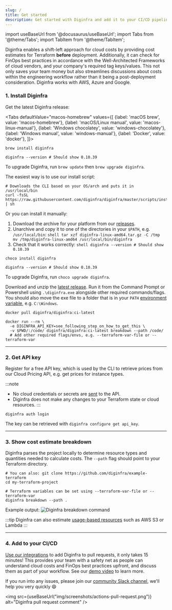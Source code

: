 ```yaml
---
slug: /
title: Get started
description: Get started with Diginfra and add it to your CI/CD pipeline to view AWS/Azure/Google cost estimates in pull requests.
---
```


import useBaseUrl from '@docusaurus/useBaseUrl';
import Tabs from '@theme/Tabs';
import TabItem from '@theme/TabItem';

Diginfra enables a shift-left approach for cloud costs by providing cost estimates for Terraform **before** deployment. Additionally, it can check for FinOps best practices in accordance with the Well-Architected Frameworks of cloud vendors, and your company's required tag keys/values. This not only saves your team money but also streamlines discussions about costs within the engineering workflow rather than it being a post-deployment consideration. Diginfra works with AWS, Azure and Google.

### 1. Install Diginfra
Get the latest Diginfra release:

<Tabs
  defaultValue="macos-homebrew"
  values={[
    {label: 'macOS brew', value: 'macos-homebrew'},
    {label: 'macOS/Linux manual', value: 'macos-linux-manual'},
    {label: 'Windows chocolatey', value: 'windows-chocolatey'},
    {label: 'Windows manual', value: 'windows-manual'},
    {label: 'Docker', value: 'docker'},
]}>
  <TabItem value="macos-homebrew">

  ```shell
  brew install diginfra

  diginfra --version # Should show 0.10.39
  ```

  To upgrade Diginfra, run `brew update` then `brew upgrade diginfra`.

  </TabItem>
  <TabItem value="macos-linux-manual">

  The easiest way is to use our install script:
  ```shell
  # Downloads the CLI based on your OS/arch and puts it in /usr/local/bin
  curl -fsSL https://raw.githubusercontent.com/diginfra/diginfra/master/scripts/install.sh | sh
  ```

  Or you can install it manually:
  1. Download the archive for your platform from our [releases](https://github.com/diginfra/diginfra/releases/latest).
  2. Unarchive and copy it to one of the directories in your `$PATH`, e.g. `/usr/local/bin`:
    ```shell
    tar xzf diginfra-linux-amd64.tar.gz -C /tmp
    mv /tmp/diginfra-linux-amd64 /usr/local/bin/diginfra
    ```
  3. Check that it works correctly:
    ```shell
    diginfra --version # Should show 0.10.39
    ```


  </TabItem>
  <TabItem value="windows-chocolatey">

  ```shell
  choco install diginfra

  diginfra --version # Should show 0.10.39
  ```

  To upgrade Diginfra, run `choco upgrade diginfra`.

  </TabItem>
  <TabItem value="windows-manual">

  Download and unzip the [latest release](https://github.com/diginfra/diginfra/releases/latest/download/diginfra-windows-amd64.zip). Run it from the Command Prompt or Powershell using `.\diginfra.exe` alongside other required commands/flags. You should also move the exe file to a folder that is in your `PATH` [environment variable](https://stackoverflow.com/questions/1618280/where-can-i-set-path-to-make-exe-on-windows), e.g. `C:\Windows`.

  </TabItem>
  <TabItem value="docker">

  ```shell
  docker pull diginfra/diginfra:ci-latest

  docker run --rm \
    -e DIGINFRA_API_KEY=see_following_step_on_how_to_get_this \
    -v $PWD/:/code/ diginfra/diginfra:ci-latest breakdown --path /code/
    # Add other required flags/envs, e.g. --terraform-var-file or --terraform-var
  ```

  </TabItem>
</Tabs>

---

### 2. Get API key
Register for a free API key, which is used by the CLI to retrieve prices from our Cloud Pricing API, e.g. get prices for instance types.

:::note
- No cloud credentials or secrets are [sent](/docs/faq/#what-data-is-sent-to-the-cloud-pricing-api) to the API.
- Diginfra does not make any changes to your Terraform state or cloud resources.
:::

```shell
diginfra auth login
```

The key can be retrieved with `diginfra configure get api_key`.

---

### 3. Show cost estimate breakdown

Diginfra parses the project locally to determine resource types and quantities needed to calculate costs. The `--path` flag should point to your Terraform directory.

```shell
# You can also: git clone https://github.com/diginfra/example-terraform
cd my-terraform-project
```

```shell
# Terraform variables can be set using --terraform-var-file or --terraform-var
diginfra breakdown --path .
```

<p>
Example output:
<img src={useBaseUrl("img/screenshots/get-started-breakdown.png")} alt="Diginfra breakdown command" />
</p>

:::tip
Diginfra can also estimate [usage-based resources](/docs/features/usage_based_resources/) such as AWS S3 or Lambda
:::

---

### 4. Add to your CI/CD
[Use our integrations](/docs/integrations/cicd) to add Diginfra to pull requests, it only takes 15 minutes! This provides your team with a safety net as people can understand cloud costs and FinOps best practices upfront, and discuss them as part of your workflow. See our [demo video](https://www.youtube.com/watch?v=BQeO137DDo8) to learn more.

If you run into any issues, please join our [community Slack channel](https://www.diginfra.khulnasoft.com/community-chat), we'll help you very quickly 😄

<img src={useBaseUrl("img/screenshots/actions-pull-request.png")} alt="Diginfra pull request comment" />
